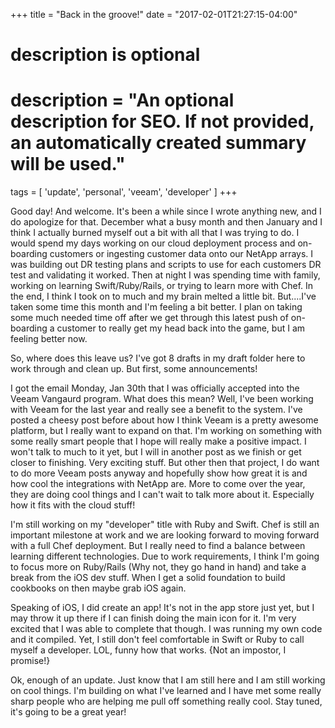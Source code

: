 +++
title = "Back in the groove!"
date = "2017-02-01T21:27:15-04:00"

#
# description is optional
#
# description = "An optional description for SEO. If not provided, an automatically created summary will be used."

tags = [ 'update', 'personal', 'veeam', 'developer' ]
+++

Good day! And welcome. It's been a while since I wrote anything new, and I do apologize for that. December what a busy month and then January and I think I actually burned myself out a bit with all that I was trying to do. I would spend my days working on our cloud deployment process and on-boarding customers or ingesting customer data onto our NetApp arrays. I was building out DR testing plans and scripts to use for each customers DR test and validating it worked. Then at night I was spending time with family, working on learning Swift/Ruby/Rails, or trying to learn more with Chef. In the end, I think I took on to much and my brain melted a little bit. But....I've taken some time this month and I'm feeling a bit better. I plan on taking some much needed time off after we get through this latest push of on-boarding a customer to really get my head back into the game, but I am feeling better now.

So, where does this leave us? I've got 8 drafts in my draft folder here to work through and clean up. But first, some announcements!

I got the email Monday, Jan 30th that I was officially accepted into the Veeam Vangaurd program. What does this mean? Well, I've been working with Veeam for the last year and really see a benefit to the system. I've posted a cheesy post before about how I think Veeam is a pretty awesome platform, but I really want to expand on that. I'm working on something with some really smart people that I hope will really make a positive impact. I won't talk to much to it yet, but I will in another post as we finish or get closer to finishing. Very exciting stuff. But other then that project, I do want to do more Veeam posts anyway and hopefully show how great it is and how cool the integrations with NetApp are. More to come over the year, they are doing cool things and I can't wait to talk more about it. Especially how it fits with the cloud stuff!

I'm still working on my "developer" title with Ruby and Swift. Chef is still an important milestone at work and we are looking forward to moving forward with a full Chef deployment. But I really need to find a balance between learning different technologies. Due to work requirements, I think I'm going to focus more on Ruby/Rails (Why not, they go hand in hand) and take a break from the iOS dev stuff. When I get a solid foundation to build cookbooks on then maybe grab iOS again.

Speaking of iOS, I did create an app! It's not in the app store just yet, but I may throw it up there if I can finish doing the main icon for it. I'm very excited that I was able to complete that though. I was running my own code and it compiled. Yet, I still don't feel comfortable in Swift or Ruby to call myself a developer. LOL, funny how that works. {Not an impostor, I promise!}

Ok, enough of an update. Just know that I am still here and I am still working on cool things. I'm building on what I've learned and I have met some really sharp people who are helping me pull off something really cool. Stay tuned, it's going to be a great year!
